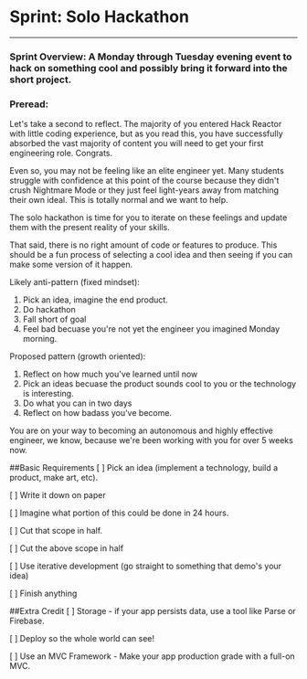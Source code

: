 
# Sprint: Solo Hackathon
___

### Sprint Overview: A Monday through Tuesday evening event to hack on something cool and possibly bring it forward into the short project.

### Preread: 

Let's take a second to reflect. The majority of you entered Hack Reactor with little coding experience, but as you read this, you have successfully absorbed the vast majority of content you will need to get your first engineering role. Congrats.

Even so, you may not be feeling like an elite engineer yet. Many students struggle with confidence at this point of the course because they didn't crush Nightmare Mode or they just feel light-years away from matching their own ideal. This is totally normal and we want to help.

The solo hackathon is time for you to iterate on these feelings and update them with the present reality of your skills.

That said, there is no right amount of code or features to produce. This should be a fun process of selecting a cool idea and then seeing if you can make some version of it happen.

Likely anti-pattern (fixed mindset):

1. Pick an idea, imagine the end product.
2. Do hackathon
3. Fall short of goal
4. Feel bad becuase you're not yet the engineer you imagined Monday morning.

Proposed pattern (growth oriented):

1. Reflect on how much you've learned until now
2. Pick an ideas becuase the product sounds cool to you or the technology is interesting. 
3. Do what you can in two days
4. Reflect on how badass you've become.

You are on your way to becoming an autonomous and highly effective engineer, we know, because we're been working with you for over 5 weeks now.




##Basic Requirements
[ ] Pick an idea (implement a technology, build a product, make art, etc).

[ ] Write it down on paper

[ ] Imagine what portion of this could be done in 24 hours.

[ ] Cut that scope in half.

[ ] Cut the above scope in half

[ ] Use iterative development (go straight to something that demo's your idea)

[ ] Finish anything




##Extra Credit
[ ] Storage - if your app persists data, use a tool like Parse or Firebase. 

[ ] Deploy so the whole world can see!

[ ] Use an MVC Framework - Make your app production grade with a full-on MVC. 

